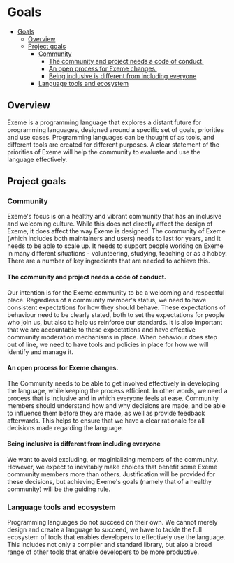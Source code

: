 # Goals

- [Goals](#goals)
  - [Overview](#overview)
  - [Project goals](#project-goals)
    - [Community](#community)
      - [The community and project needs a code of conduct.](#the-community-and-project-needs-a-code-of-conduct)
      - [An open process for Exeme changes.](#an-open-process-for-exeme-changes)
      - [Being inclusive is different from including everyone](#being-inclusive-is-different-from-including-everyone)
    - [Language tools and ecosystem](#language-tools-and-ecosystem)

## Overview

Exeme is a programming language that explores a distant future for programming languages, designed around a specific set of goals, priorities and use cases. Programming languages can be thought of as tools, and different tools are created for different purposes. A clear statement of the priorities of Exeme will help the community to evaluate and use the language effectively.

## Project goals

### Community

Exeme's focus is on a healthy and vibrant community that has an inclusive and welcoming culture. While this does not directly affect the design of Exeme, it does affect the way Exeme is designed. The community of Exeme (which includes both maintainers and users) needs to last for years, and it needs to be able to scale up. It needs to support people working on Exeme in many different situations - volunteering, studying, teaching or as a hobby. There are a number of key ingredients that are needed to achieve this.

#### The community and project needs a code of conduct.

Our intention is for the Exeme community to be a welcoming and respectful place. Regardless of a community member's status, we need to have consistent expectations for how they should behave. These expectations of behaviour need to be clearly stated, both to set the expectations for people who join us, but also to help us reinforce our standards. It is also important that we are accountable to these expectations and have effective community moderation mechanisms in place. When behaviour does step out of line, we need to have tools and policies in place for how we will identify and manage it.

#### An open process for Exeme changes.

The Community needs to be able to get involved effectively in developing the language, while keeping the process efficient. In other words, we need a process that is inclusive and in which everyone feels at ease. Community members should understand how and why decisions are made, and be able to influence them before they are made, as well as provide feedback afterwards. This helps to ensure that we have a clear rationale for all decisions made regarding the language.

#### Being inclusive is different from including everyone

We want to avoid excluding, or maginializing members of the community. However, we expect to inevitably make choices that benefit some Exeme community members more than others. Justification will be provided for these decisions, but achieving Exeme's goals (namely that of a healthy community) will be the guiding rule.

### Language tools and ecosystem

Programming languages do not succeed on their own. We cannot merely design and create a language to succeed, we have to tackle the full ecosystem of tools that enables developers to effectively use the language. This includes not only a compiler and standard library, but also a broad range of other tools that enable developers to be more productive.